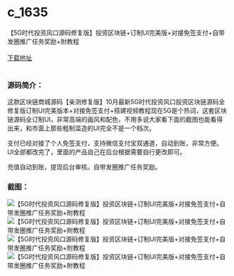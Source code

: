 # c_1635
【5G时代投资风口源码修复版】投资区块链+订制UI完美版+对接免签支付+自带发圈推广任务奖励+附教程
<br/></br>
[下载地址](https://www.uuid2.com/1635.html "下载地址")
<br/></br>
<h3>源码简介：</h3>
<p>这款区块链商城源码【亲测修复版】10月最新5G时代投资风口投资区块链源码全修复版订制UI完美版本+对接免签支付+搭建视频教程现在5G是个热词，这套区块链源码全订制UI，非常高端的画风和配色，不用多说大家看下面的截图也能看得出来，和市面上那些粗制滥造的UI完全不是一个档次。<p>
<p>支付已经对接了个人免签支付，支持微信支付宝双通道，自动到账，非常方便。UI全部都改完了，里面的产品自己在后台根据需要自行更改即可。<p>
<p>充值自动到账，提现后台审核。自带发圈推广任务奖励。<p>
<h3>截图：</h3>
<img src="https://www.uuid2.com/wp-content/uploads/img/uimage/98511632383855.png" alt="【5G时代投资风口源码修复版】投资区块链+订制UI完美版+对接免签支付+自带发圈推广任务奖励+附教程"><img src="https://www.uuid2.com/wp-content/uploads/img/uimage/4701632383857.png" alt="【5G时代投资风口源码修复版】投资区块链+订制UI完美版+对接免签支付+自带发圈推广任务奖励+附教程"><img src="https://www.uuid2.com/wp-content/uploads/img/uimage/76291632383859.png" alt="【5G时代投资风口源码修复版】投资区块链+订制UI完美版+对接免签支付+自带发圈推广任务奖励+附教程"><img src="https://www.uuid2.com/wp-content/uploads/img/uimage/9681632383862.png" alt="【5G时代投资风口源码修复版】投资区块链+订制UI完美版+对接免签支付+自带发圈推广任务奖励+附教程">

